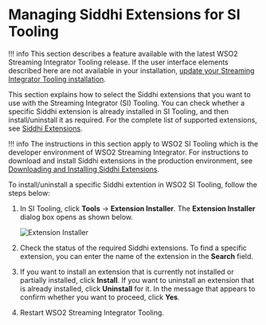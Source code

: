 # Managing Siddhi Extensions for SI Tooling

!!! info
    This section describes a feature available with the latest WSO2 Streaming Integrator Tooling release. If the user interface elements described here are not available in your installation, [update your Streaming Integrator Tooling installation](https://docs.wso2.com/display/updates/Getting+Continuous+Updates).

This section explains how to select the Siddhi extensions that you want to use with the Streaming Integrator (SI) Tooling. You can check whether a specific Siddhi
extension is already installed in SI Tooling, and then install/uninstall it as required. For the complete list of supported extensions, see [Siddhi Extensions](https://siddhi.io/en/v5.1/docs/extensions/).

!!! info
    The instructions in this section apply to WSO2 SI Tooling which is the developer environment of WSO2 Streaming Integrator. For instructions to download and install Siddhi extensions in the production environment, see [Downloading and Installing Siddhi Extensions](../admin/downloading-and-Installing-Siddhi-Extensions.png).

To install/uninstall a specific Siddhi extention in WSO2 SI Tooling, follow the steps below:

1. In SI Tooling, click **Tools** -> **Extension Installer**. The **Extension Installer** dialog box opens as shown below.

    ![Extension Installer](../images/streaming-integrator-studio-overview/extension-installer.png)

2. Check the status of the required Siddhi extensions. To find a specific extension, you can enter the name of the extension in the **Search** field.

3. If you want to install an extension that is currently not installed or partially installed, click **Install**. If you want to uninstall an extension that is already installed, click **Uninstall** for it. In the message that appears to confirm whether you want to proceed, click **Yes**.

4. Restart WSO2 Streaming Integrator Tooling.